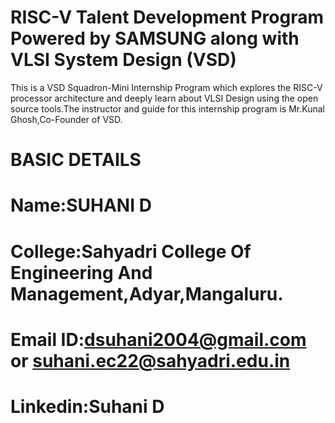 # RISC-V Talent Development Program Powered by SAMSUNG along with VLSI System Design (VSD)
This is a VSD Squadron-Mini Internship Program which explores the RISC-V processor architecture and 
deeply learn about VLSI Design using the open source tools.The instructor and guide for this 
internship program is Mr.Kunal Ghosh,Co-Founder of VSD. 

# BASIC DETAILS

# Name:SUHANI D
# College:Sahyadri College Of Engineering And Management,Adyar,Mangaluru.
# Email ID:dsuhani2004@gmail.com or suhani.ec22@sahyadri.edu.in
# Linkedin:Suhani D

